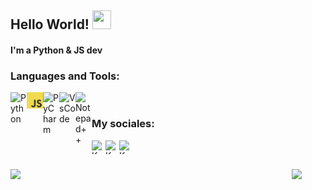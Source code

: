 ## Hello World! <img src="https://i.imgur.com/R5XvYXS.gif" width="30px" height="30px" />

#### I'm a Python & JS dev

### Languages and Tools:

[<img align="left" alt="Python" width="26px" src="https://upload.wikimedia.org/wikipedia/commons/thumb/c/c3/Python-logo-notext.svg/2048px-Python-logo-notext.svg.png" />](#)
[<img align="left" alt="JavaScript" width="26px" src="https://raw.githubusercontent.com/github/explore/80688e429a7d4ef2fca1e82350fe8e3517d3494d/topics/javascript/javascript.png" />](#)
[<img align="left" alt="PyCharm" width="26px" src="https://upload.wikimedia.org/wikipedia/commons/thumb/1/1d/PyCharm_Icon.svg/512px-PyCharm_Icon.svg.png" />](#)
[<img align="left" alt="VsCode" width="26px" src="https://upload.wikimedia.org/wikipedia/commons/9/9a/Visual_Studio_Code_1.35_icon.svg" />](#)
[<img align="left" alt="Notepad++" width="26px" src="https://upload.wikimedia.org/wikipedia/commons/f/f5/Notepad_plus_plus.png" />](#)

<br />

### My sociales:

[<img align="left" alt="Knedme | Telegram" width="22px" height="22px" src="https://i.ibb.co/p6TyDwq/tg.png" />](https://t.me/Knedme)
[<img align="left" alt="Knedme | Youtube" width="22px" height="22px" src="https://i.ibb.co/MMkL9Mj/yt.png" />](https://www.youtube.com/channel/UChV57pcW59rzopsPx1glDTw)
[<img align="left" alt="Knedme | Steam" width="22px" height="22px" src="https://i.ibb.co/q5fc9QB/steam.png" />](https://steamcommunity.com/id/Knedme/)

<br />

##
<img src="https://github-readme-stats.vercel.app/api?username=Knedme&theme=dark&show_icons=true" align="left" width=450>
<img src="https://github-readme-stats.vercel.app/api/top-langs/?username=knedme&layout=compact&theme=dark" align="top" width=350>
